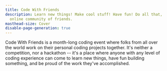 ```yaml
---
title: Code With Friends
description: Learn new things! Make cool stuff! Have fun! Do all that, with an
  online community of friends.
masthead-size: Cover
disable-page-generation: true
---
```

Code With Friends is a month-long coding event where folks from all over the world work on their personal coding projects together. It's neither a competition, nor a hackathon -- it's a place where anyone with any level of coding experience can come to learn new things, have fun building something, and be proud of the work they've accomplished.